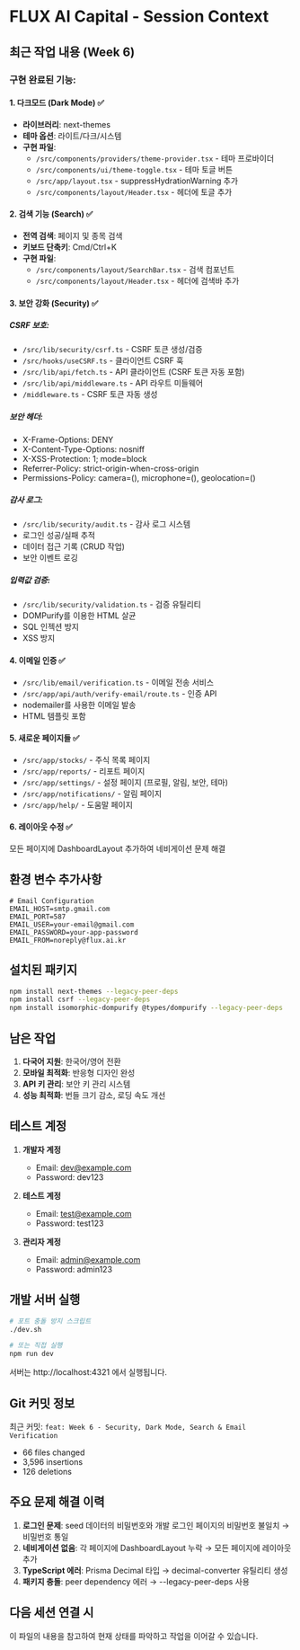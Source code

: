 # FLUX AI Capital - Session Context

## 최근 작업 내용 (Week 6)

### 구현 완료된 기능:

#### 1. 다크모드 (Dark Mode) ✅
- **라이브러리**: next-themes
- **테마 옵션**: 라이트/다크/시스템
- **구현 파일**:
  - `/src/components/providers/theme-provider.tsx` - 테마 프로바이더
  - `/src/components/ui/theme-toggle.tsx` - 테마 토글 버튼
  - `/src/app/layout.tsx` - suppressHydrationWarning 추가
  - `/src/components/layout/Header.tsx` - 헤더에 토글 추가

#### 2. 검색 기능 (Search) ✅
- **전역 검색**: 페이지 및 종목 검색
- **키보드 단축키**: Cmd/Ctrl+K
- **구현 파일**:
  - `/src/components/layout/SearchBar.tsx` - 검색 컴포넌트
  - `/src/components/layout/Header.tsx` - 헤더에 검색바 추가

#### 3. 보안 강화 (Security) ✅

##### CSRF 보호:
- `/src/lib/security/csrf.ts` - CSRF 토큰 생성/검증
- `/src/hooks/useCSRF.ts` - 클라이언트 CSRF 훅
- `/src/lib/api/fetch.ts` - API 클라이언트 (CSRF 토큰 자동 포함)
- `/src/lib/api/middleware.ts` - API 라우트 미들웨어
- `/middleware.ts` - CSRF 토큰 자동 생성

##### 보안 헤더:
- X-Frame-Options: DENY
- X-Content-Type-Options: nosniff
- X-XSS-Protection: 1; mode=block
- Referrer-Policy: strict-origin-when-cross-origin
- Permissions-Policy: camera=(), microphone=(), geolocation=()

##### 감사 로그:
- `/src/lib/security/audit.ts` - 감사 로그 시스템
- 로그인 성공/실패 추적
- 데이터 접근 기록 (CRUD 작업)
- 보안 이벤트 로깅

##### 입력값 검증:
- `/src/lib/security/validation.ts` - 검증 유틸리티
- DOMPurify를 이용한 HTML 살균
- SQL 인젝션 방지
- XSS 방지

#### 4. 이메일 인증 ✅
- `/src/lib/email/verification.ts` - 이메일 전송 서비스
- `/src/app/api/auth/verify-email/route.ts` - 인증 API
- nodemailer를 사용한 이메일 발송
- HTML 템플릿 포함

#### 5. 새로운 페이지들 ✅
- `/src/app/stocks/` - 주식 목록 페이지
- `/src/app/reports/` - 리포트 페이지
- `/src/app/settings/` - 설정 페이지 (프로필, 알림, 보안, 테마)
- `/src/app/notifications/` - 알림 페이지
- `/src/app/help/` - 도움말 페이지

#### 6. 레이아웃 수정 ✅
모든 페이지에 DashboardLayout 추가하여 네비게이션 문제 해결

## 환경 변수 추가사항

```env
# Email Configuration
EMAIL_HOST=smtp.gmail.com
EMAIL_PORT=587
EMAIL_USER=your-email@gmail.com
EMAIL_PASSWORD=your-app-password
EMAIL_FROM=noreply@flux.ai.kr
```

## 설치된 패키지

```bash
npm install next-themes --legacy-peer-deps
npm install csrf --legacy-peer-deps
npm install isomorphic-dompurify @types/dompurify --legacy-peer-deps
```

## 남은 작업

1. **다국어 지원**: 한국어/영어 전환
2. **모바일 최적화**: 반응형 디자인 완성
3. **API 키 관리**: 보안 키 관리 시스템
4. **성능 최적화**: 번들 크기 감소, 로딩 속도 개선

## 테스트 계정

1. **개발자 계정**
   - Email: dev@example.com
   - Password: dev123

2. **테스트 계정**
   - Email: test@example.com
   - Password: test123

3. **관리자 계정**
   - Email: admin@example.com
   - Password: admin123

## 개발 서버 실행

```bash
# 포트 충돌 방지 스크립트
./dev.sh

# 또는 직접 실행
npm run dev
```

서버는 http://localhost:4321 에서 실행됩니다.

## Git 커밋 정보

최근 커밋: `feat: Week 6 - Security, Dark Mode, Search & Email Verification`
- 66 files changed
- 3,596 insertions
- 126 deletions

## 주요 문제 해결 이력

1. **로그인 문제**: seed 데이터의 비밀번호와 개발 로그인 페이지의 비밀번호 불일치 → 비밀번호 통일
2. **네비게이션 없음**: 각 페이지에 DashboardLayout 누락 → 모든 페이지에 레이아웃 추가
3. **TypeScript 에러**: Prisma Decimal 타입 → decimal-converter 유틸리티 생성
4. **패키지 충돌**: peer dependency 에러 → --legacy-peer-deps 사용

## 다음 세션 연결 시

이 파일의 내용을 참고하여 현재 상태를 파악하고 작업을 이어갈 수 있습니다.